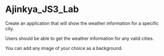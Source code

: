 # Ajinkya_JS3_Lab
Create an application that will show the weather information for a specific city.

Users should be able to get the weather information for any valid cities.

You can add any image of your choice as a background.
